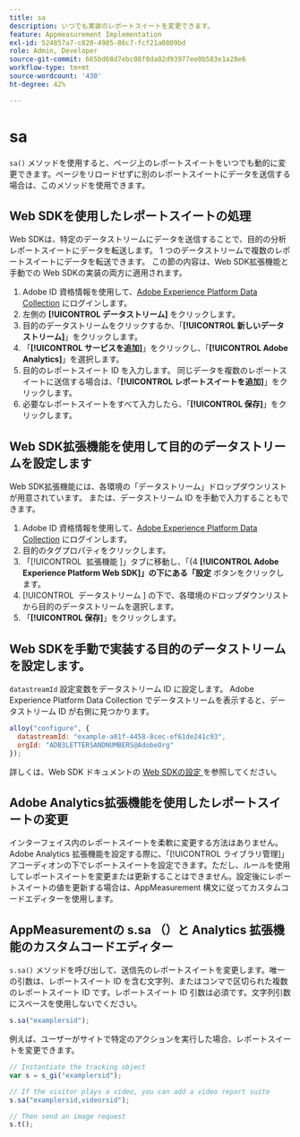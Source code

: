 ```yaml
---
title: sa
description: いつでも実装のレポートスイートを変更できます。
feature: Appmeasurement Implementation
exl-id: 524857a7-c820-4985-86c7-fcf21a0809bd
role: Admin, Developer
source-git-commit: 665bd68d7ebc08f0da02d93977ee0b583e1a28e6
workflow-type: tm+mt
source-wordcount: '430'
ht-degree: 42%

---
```


# sa

`sa()` メソッドを使用すると、ページ上のレポートスイートをいつでも動的に変更できます。ページをリロードせずに別のレポートスイートにデータを送信する場合は、このメソッドを使用できます。

## Web SDKを使用したレポートスイートの処理

Web SDKは、特定のデータストリームにデータを送信することで、目的の分析レポートスイートにデータを転送します。 1 つのデータストリームで複数のレポートスイートにデータを転送できます。 この節の内容は、Web SDK拡張機能と手動での Web SDKの実装の両方に適用されます。

1. Adobe ID 資格情報を使用して、[Adobe Experience Platform Data Collection](https://experience.adobe.com/data-collection) にログインします。
1. 左側の **[!UICONTROL データストリーム]** をクリックします。
1. 目的のデータストリームをクリックするか、「**[!UICONTROL 新しいデータストリーム]**」をクリックします。
1. 「**[!UICONTROL サービスを追加]**」をクリックし、「**[!UICONTROL Adobe Analytics]**」を選択します。
1. 目的のレポートスイート ID を入力します。 同じデータを複数のレポートスイートに送信する場合は、「**[!UICONTROL レポートスイートを追加]**」をクリックします。
1. 必要なレポートスイートをすべて入力したら、「**[!UICONTROL 保存]**」をクリックします。

## Web SDK拡張機能を使用して目的のデータストリームを設定します

Web SDK拡張機能には、各環境の「データストリーム」ドロップダウンリストが用意されています。 または、データストリーム ID を手動で入力することもできます。

1. Adobe ID 資格情報を使用して、[Adobe Experience Platform Data Collection](https://experience.adobe.com/data-collection) にログインします。
1. 目的のタグプロパティをクリックします。
1. 「[!UICONTROL &#x200B; 拡張機能 &#x200B;]」タブに移動し、「&lbrace;4 **[!UICONTROL Adobe Experience Platform Web SDK]」の下にある「設定** ボタンをクリックします。
1. [!UICONTROL &#x200B; データストリーム &#x200B;] の下で、各環境のドロップダウンリストから目的のデータストリームを選択します。
1. 「**[!UICONTROL 保存]**」をクリックします。

## Web SDKを手動で実装する目的のデータストリームを設定します。

`datastreamId` 設定変数をデータストリーム ID に設定します。 Adobe Experience Platform Data Collection でデータストリームを表示すると、データストリーム ID が右側に見つかります。

```js
alloy("configure", {
  datastreamId: "example-a01f-4458-8cec-ef61de241c93",
  orgId: "ADB3LETTERSANDNUMBERS@AdobeOrg"
});
```

詳しくは、Web SDK ドキュメントの [Web SDKの設定 ](https://experienceleague.adobe.com/docs/experience-platform/edge/fundamentals/configuring-the-sdk.html?lang=ja) を参照してください。

## Adobe Analytics拡張機能を使用したレポートスイートの変更

インターフェイス内のレポートスイートを柔軟に変更する方法はありません。Adobe Analytics 拡張機能を設定する際に、「[!UICONTROL ライブラリ管理]」アコーディオンの下でレポートスイートを設定できます。ただし、ルールを使用してレポートスイートを変更または更新することはできません。設定後にレポートスイートの値を更新する場合は、AppMeasurement 構文に従ってカスタムコードエディターを使用します。

## AppMeasurementの s.sa （）と Analytics 拡張機能のカスタムコードエディター

`s.sa()` メソッドを呼び出して、送信先のレポートスイートを変更します。唯一の引数は、レポートスイート ID を含む文字列、またはコンマで区切られた複数のレポートスイート ID です。レポートスイート ID 引数は必須です。文字列引数にスペースを使用しないでください。

```js
s.sa("examplersid");
```

例えば、ユーザーがサイトで特定のアクションを実行した場合、レポートスイートを変更できます。

```js
// Instantiate the tracking object
var s = s_gi("examplersid");

// If the visitor plays a video, you can add a video report suite
s.sa("examplersid,videorsid");

// Then send an image request
s.t();
```
